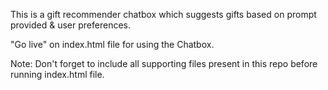 This is a gift recommender chatbox which suggests gifts based on prompt provided & user preferences.

"Go live" on index.html file for using the Chatbox.

Note: Don't forget to include all supporting files present in this repo before running index.html file.
